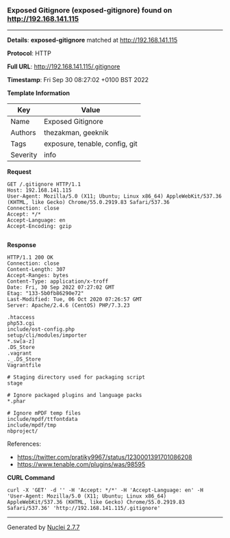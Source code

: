 ### Exposed Gitignore (exposed-gitignore) found on http://192.168.141.115
---
**Details**: **exposed-gitignore**  matched at http://192.168.141.115

**Protocol**: HTTP

**Full URL**: http://192.168.141.115/.gitignore

**Timestamp**: Fri Sep 30 08:27:02 +0100 BST 2022

**Template Information**

| Key | Value |
|---|---|
| Name | Exposed Gitignore |
| Authors | thezakman, geeknik |
| Tags | exposure, tenable, config, git |
| Severity | info |

**Request**
```http
GET /.gitignore HTTP/1.1
Host: 192.168.141.115
User-Agent: Mozilla/5.0 (X11; Ubuntu; Linux x86_64) AppleWebKit/537.36 (KHTML, like Gecko) Chrome/55.0.2919.83 Safari/537.36
Connection: close
Accept: */*
Accept-Language: en
Accept-Encoding: gzip


```

**Response**
```http
HTTP/1.1 200 OK
Connection: close
Content-Length: 307
Accept-Ranges: bytes
Content-Type: application/x-troff
Date: Fri, 30 Sep 2022 07:27:02 GMT
Etag: "133-5b0fb86290e72"
Last-Modified: Tue, 06 Oct 2020 07:26:57 GMT
Server: Apache/2.4.6 (CentOS) PHP/7.3.23

.htaccess
php53.cgi
include/ost-config.php
setup/cli/modules/importer
*.sw[a-z]
.DS_Store
.vagrant
._.DS_Store
Vagrantfile

# Staging directory used for packaging script
stage

# Ignore packaged plugins and language packs
*.phar

# Ignore mPDF temp files
include/mpdf/ttfontdata
include/mpdf/tmp
nbproject/

```

References: 
- https://twitter.com/pratiky9967/status/1230001391701086208
- https://www.tenable.com/plugins/was/98595

**CURL Command**
```
curl -X 'GET' -d '' -H 'Accept: */*' -H 'Accept-Language: en' -H 'User-Agent: Mozilla/5.0 (X11; Ubuntu; Linux x86_64) AppleWebKit/537.36 (KHTML, like Gecko) Chrome/55.0.2919.83 Safari/537.36' 'http://192.168.141.115/.gitignore'
```
---
Generated by [Nuclei 2.7.7](https://github.com/projectdiscovery/nuclei)